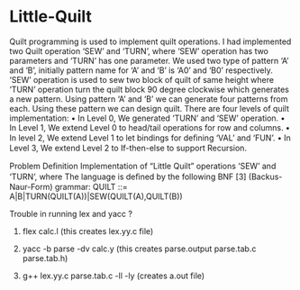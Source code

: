 # Little-Quilt
Quilt programming is used to implement quilt operations. I had implemented two Quilt operation ‘SEW’ and ‘TURN’, where ‘SEW’ operation has two parameters and ‘TURN’ has one parameter. We used two type of pattern ‘A’ and ‘B’, initially pattern name for ‘A’ and ‘B’ is ‘A0’ and ‘B0’ respectively. ‘SEW’ operation is used to sew two block of quilt of same height where ‘TURN’ operation turn the quilt block 90 degree clockwise which generates a new pattern. Using pattern ‘A’ and ‘B’ we can generate four patterns from each. Using these pattern we can design quilt. There are four levels of quilt implementation:
• In Level 0, We generated ‘TURN’ and ‘SEW’ operation.
• In Level 1, We extend Level 0 to head/tail operations for row and columns.
• In level 2, We extend Level 1 to let bindings for deﬁning ‘VAL’ and ‘FUN’.
• In Level 3, We extend Level 2 to If-then-else to support Recursion.

Problem Deﬁnition
Implementation of “Little Quilt” operations ‘SEW’ and ‘TURN’, where The language is deﬁned by the following BNF [3] (Backus-Naur-Form) grammar: QUILT ::= A|B|TURN(QUILT(A))|SEW(QUILT(A),QUILT(B))

Trouble in running lex and yacc ?

1) flex calc.l (this creates lex.yy.c file)

2) yacc -b parse -dv calc.y (this creates parse.output  parse.tab.c  parse.tab.h)

3) g++ lex.yy.c parse.tab.c -ll -ly (creates a.out file)

